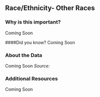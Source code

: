 ## Race/Ethnicity- Other Races

### Why is this important?
Coming Soon

####Did you know?
Coming Soon

### About the Data 

Coming Soon
_Source:_

### Additional Resources
Coming Soon